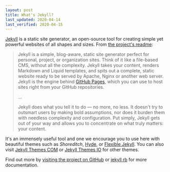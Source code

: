 ```yaml
---
layout: post
title: What's Jekyll?
last_updated: 2020-04-14
last_verified: 2020-04-15
---
```


[Jekyll](http://jekyllrb.com) is a static site generator, an open-source tool for creating simple yet powerful websites of all shapes and sizes. From [the project's readme](https://github.com/mojombo/jekyll/blob/master/README.markdown):

>Jekyll is a simple, blog-aware, static site generator perfect for personal, project, or organization sites. Think of it like a file-based CMS, without all the complexity. Jekyll takes your content, renders Markdown and Liquid templates, and spits out a complete, static website ready to be served by Apache, Nginx or another web server. Jekyll is the engine behind [GitHub Pages](https://pages.github.com), which you can use to host sites right from your GitHub repositories.
>
>...
>
>Jekyll does what you tell it to do — no more, no less. It doesn't try to outsmart users by making bold assumptions, nor does it burden them with needless complexity and configuration. Put simply, Jekyll gets out of your way and allows you to concentrate on what truly matters: your content.

It's an immensely useful tool and one we encourage you to use here with beautiful themes such as *Shoreditch*, [Hyde](http://hyde.getpoole.com), or [Flexible Jekyll](https://github.com/artemsheludko/flexible-jekyll).
You can also visit [Jekyll Themes COM](https://jekyll-themes.com/free/) or [Jekyll Themes IO](https://jekyllthemes.io/) for other themes.

Find out more by [visiting the project on GitHub](https://github.com/jekyll/jekyll) or [jekyll rb](https://jekyllrb.com/) for more documentation.
